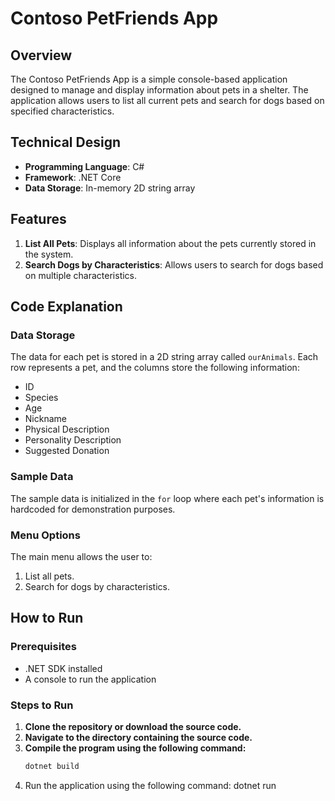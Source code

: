 # Contoso PetFriends App

## Overview
The Contoso PetFriends App is a simple console-based application designed to manage and display information about pets in a shelter. The application allows users to list all current pets and search for dogs based on specified characteristics.

## Technical Design
- **Programming Language**: C#
- **Framework**: .NET Core
- **Data Storage**: In-memory 2D string array

## Features
1. **List All Pets**: Displays all information about the pets currently stored in the system.
2. **Search Dogs by Characteristics**: Allows users to search for dogs based on multiple characteristics.

## Code Explanation

### Data Storage
The data for each pet is stored in a 2D string array called `ourAnimals`. Each row represents a pet, and the columns store the following information:
- ID
- Species
- Age
- Nickname
- Physical Description
- Personality Description
- Suggested Donation

### Sample Data
The sample data is initialized in the `for` loop where each pet's information is hardcoded for demonstration purposes.

### Menu Options
The main menu allows the user to:
1. List all pets.
2. Search for dogs by characteristics.

## How to Run

### Prerequisites
- .NET SDK installed
- A console to run the application

### Steps to Run
1. **Clone the repository or download the source code.**
2. **Navigate to the directory containing the source code.**
3. **Compile the program using the following command:**
   ```sh
   dotnet build
4. Run the application using the following command:
dotnet run
